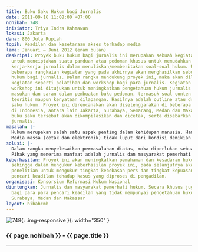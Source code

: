```yaml
---
title: Buku Saku Hukum bagi Jurnalis
date: 2011-09-16 11:08:00 +07:00
nohibah: 748
inisiator: Triya Indra Rahmawan
lokasi: Jakarta
dana: 800 Juta Rupiah
topik: Keadilan dan kesetaraan akses terhadap media
lama: Januari – Juni 2012 (enam bulan)
deskripsi: Proyek buku hukum bagi jurnalis ini merupakan sebuah kegiatan yang ditujukan
  untuk menciptakan suatu panduan atau pedoman khusus untuk memudahkan dan memperlancar
  kerja-kerja jurnalis dalam menuliskan/memberitakan soal-soal hukum. Untuk itu, diperlukan
  beberapa rangkaian kegiatan yang pada akhirnya akan menghasilkan sebuah buku saku
  hukum bagi jurnalis. Dalam rangka mendukung proyek ini, maka akan dilakukan rangkaian
  kegiatan seperti pelatihan dan workshop bagi para jurnalis. Kegiatan pelatihan dan
  workshop ini ditujukan untuk meningkatkan pengetahuan hukum jurnalis dan mendapatkan
  masukan dan saran dalam pembuatan buku pedoman, termasuk soal conten-nya secara
  teoritis maupun kenyataan dilapangan. Hasilnya adalah outline atau draft awal buku
  saku hukum. Proyek ini direncanakan akan diselenggarakan di beberapa kota besar
  di Indonesia, antara lain Jakarta, Surabaya, Semarang, Medan dan Makasar. Kemudian
  buku saku tersebut akan dikompilasikan dan dicetak, serta disebarkan kepada para
  jurnalis.
masalah: |-
  Hukum merupakan salah satu aspek penting dalam kehidupan manusia. Hampir setiap aspek kehidupan manusia pasti menyentuh dan berurusan dengan soal hukum. Terlebih lagi di dalam proses reformasi, yang banyak melahirkan sistem hukum baru. Sistem hukum baru tersebut dapat mewujud dalam sebuah nilai, norma peraturan, lembaga atau mekanisme/prosedur yang diterapkan untuk menyelesaikan suatu persoalan tertentu.
  Media massa (cetak dan elektronik) tidak luput dari kondisi demikian. Tidak mudah media menginformasikan dan memberitakan soal hukum, terutama jika berkaitan dengan soal-soal teknis dan prosedural hukum. Tidak jarang media massa keliru dalam menuliskan dan menuangkannya dalam sebuah berita. Kekeliruan ini menimbulkan muncul  banyak ‘gugatan’ terhadap pemberitaan media.  Masyarakat sebagai pembaca umum juga tidak mudah pula untuk menerima dan memahaminya, bahkan bisa jadi turut keliru. Akibat lebih jauh, terjadi miss-persepsi dan kontroversi. Tentu saja hal ini tidak bisa dibiarkan terus terjadi. Diperlukan suatu panduan atau pedoman khusus untuk memudahkan dan memperlancar kerja-kerja jurnalis dalam menuliskan/memberitakan soal-soal hukum.
solusi: |-
  Dalam rangka menyelesaikan permasalahan diatas, maka diperlukan sebuah kegiatan yang dapat memfasilitasi peningkatan kapasitas Jurnalis tentang pengetahuan hukum baik sistem hukum, prosedur  penegakan hukum maupun istilah hukum yaitu dengan mengadakan rangkaian kegiatan pembuatan buku saku hukum bagi jurnalis.
  Pihak yang menerima manfaat adalah jurnalis dan masyarakat pemerhati hukum. Secara khusus juga dapat berguna bagi para para pencari keadilan yang tidak mempunyai pengetahuan hukum di Jakarta, Surabaya, Medan dan Makassar.
keberhasilan: Proyek ini akan meningkatkan pemahaman dan kesadaran hukum seorang jurnalis,
  sehingga dalam mengukur keberhasilan proyek ini, pada selanjutnya akan dilakukan
  penelitian untuk mengukur tingkat kebebasan pers dan tingkat kepuasan masyarakat
  pencari keadilan tehadap kasus yang diproses di pengadilan.
organisasi: Konsorsium Reformasi Hukum Nasional
diuntungkan: Jurnalis dan masyarakat pemerhati hukum. Secara khusus juga dapat berguna
  bagi para para pencari keadilan yang tidak mempunyai pengetahuan hukum di Jakarta,
  Surabaya, Medan dan Makassar
layout: hibahcmb
---
```


![748](/static/img/hibahcmb/748.png){: .img-responsive }{: width="350" }

### {{ page.nohibah }} - {{ page.title }}

---
